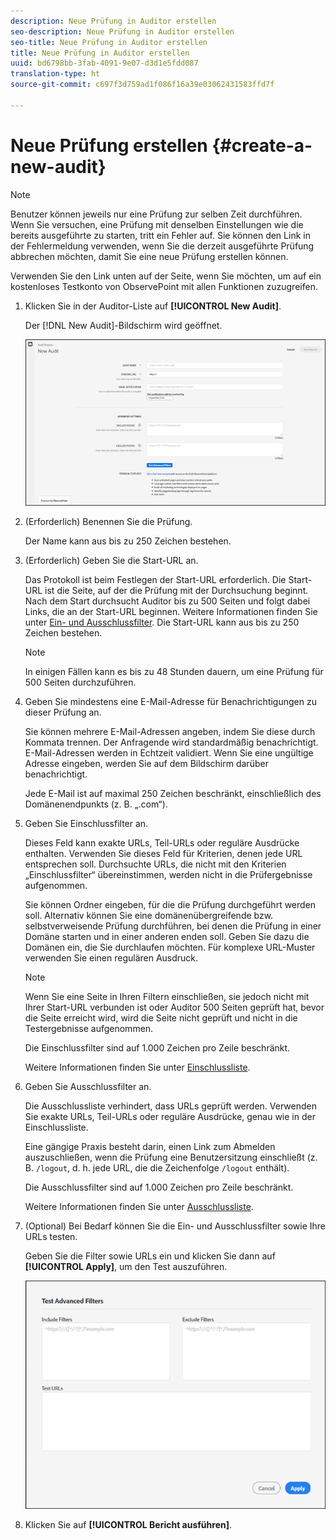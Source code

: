 ```yaml
---
description: Neue Prüfung in Auditor erstellen
seo-description: Neue Prüfung in Auditor erstellen
seo-title: Neue Prüfung in Auditor erstellen
title: Neue Prüfung in Auditor erstellen
uuid: bd6798bb-3fab-4091-9e07-d3d1e5fdd087
translation-type: ht
source-git-commit: c697f3d759ad1f086f16a39e03062431583ffd7f

---
```



# Neue Prüfung erstellen {#create-a-new-audit}

>[!NOTE]
>
>Benutzer können jeweils nur eine Prüfung zur selben Zeit durchführen. Wenn Sie versuchen, eine Prüfung mit denselben Einstellungen wie die bereits ausgeführte zu starten, tritt ein Fehler auf. Sie können den Link in der Fehlermeldung verwenden, wenn Sie die derzeit ausgeführte Prüfung abbrechen möchten, damit Sie eine neue Prüfung erstellen können.

Verwenden Sie den Link unten auf der Seite, wenn Sie möchten, um auf ein kostenloses Testkonto von ObservePoint mit allen Funktionen zuzugreifen.

1. Klicken Sie in der Auditor-Liste auf **[!UICONTROL New Audit]**.

   Der [!DNL New Audit]-Bildschirm wird geöffnet.

   ![](assets/config.png)

1. (Erforderlich) Benennen Sie die Prüfung.

   Der Name kann aus bis zu 250 Zeichen bestehen.
1. (Erforderlich) Geben Sie die Start-URL an.

   Das Protokoll ist beim Festlegen der Start-URL erforderlich. Die Start-URL ist die Seite, auf der die Prüfung mit der Durchsuchung beginnt. Nach dem Start durchsucht Auditor bis zu 500 Seiten und folgt dabei Links, die an der Start-URL beginnen. Weitere Informationen finden Sie unter [Ein- und Ausschlussfilter](../create-audit/filters.md#concept-23531490bb124981ba807ed1806e3257). Die Start-URL kann aus bis zu 250 Zeichen bestehen.

   >[!NOTE]
   >
   >In einigen Fällen kann es bis zu 48 Stunden dauern, um eine Prüfung für 500 Seiten durchzuführen.

1. Geben Sie mindestens eine E-Mail-Adresse für Benachrichtigungen zu dieser Prüfung an.

   Sie können mehrere E-Mail-Adressen angeben, indem Sie diese durch Kommata trennen. Der Anfragende wird standardmäßig benachrichtigt. E-Mail-Adressen werden in Echtzeit validiert. Wenn Sie eine ungültige Adresse eingeben, werden Sie auf dem Bildschirm darüber benachrichtigt.

   Jede E-Mail ist auf maximal 250 Zeichen beschränkt, einschließlich des Domänenendpunkts (z. B. „.com“).
1. Geben Sie Einschlussfilter an.

   Dieses Feld kann exakte URLs, Teil-URLs oder reguläre Ausdrücke enthalten. Verwenden Sie dieses Feld für Kriterien, denen jede URL entsprechen soll. Durchsuchte URLs, die nicht mit den Kriterien „Einschlussfilter“ übereinstimmen, werden nicht in die Prüfergebnisse aufgenommen.

   Sie können Ordner eingeben, für die die Prüfung durchgeführt werden soll. Alternativ können Sie eine domänenübergreifende bzw. selbstverweisende Prüfung durchführen, bei denen die Prüfung in einer Domäne starten und in einer anderen enden soll. Geben Sie dazu die Domänen ein, die Sie durchlaufen möchten. Für komplexe URL-Muster verwenden Sie einen regulären Ausdruck.

   >[!NOTE]
   >
   >Wenn Sie eine Seite in Ihren Filtern einschließen, sie jedoch nicht mit Ihrer Start-URL verbunden ist oder Auditor 500 Seiten geprüft hat, bevor die Seite erreicht wird, wird die Seite nicht geprüft und nicht in die Testergebnisse aufgenommen.

   Die Einschlussfilter sind auf 1.000 Zeichen pro Zeile beschränkt.

   Weitere Informationen finden Sie unter [Einschlussliste](../create-audit/filters.md#section-7626060a56a24b658f8c05f031ac3f5f).
1. Geben Sie Ausschlussfilter an.

   Die Ausschlussliste verhindert, dass URLs geprüft werden. Verwenden Sie exakte URLs, Teil-URLs oder reguläre Ausdrücke, genau wie in der Einschlussliste.

   Eine gängige Praxis besteht darin, einen Link zum Abmelden auszuschließen, wenn die Prüfung eine Benutzersitzung einschließt (z. B. `/logout`, d. h. jede URL, die die Zeichenfolge `/logout` enthält).

   Die Ausschlussfilter sind auf 1.000 Zeichen pro Zeile beschränkt.

   Weitere Informationen finden Sie unter [Ausschlussliste](../create-audit/filters.md#section-00aa5e10c878473b91ba0844bebe7ca9).
1. (Optional) Bei Bedarf können Sie die Ein- und Ausschlussfilter sowie Ihre URLs testen.

   Geben Sie die Filter sowie URLs ein und klicken Sie dann auf **[!UICONTROL Apply]**, um den Test auszuführen.

   ![](assets/test-advanced-filters.png)

1. Klicken Sie auf **[!UICONTROL Bericht ausführen]**.
